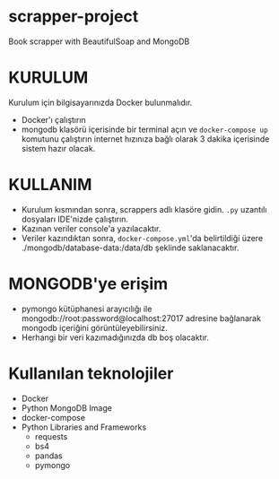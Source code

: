 # scrapper-project
Book scrapper with BeautifulSoap and MongoDB

# KURULUM
Kurulum için bilgisayarınızda Docker bulunmalıdır.
- Docker'ı çalıştırın
- mongodb klasörü içerisinde bir terminal açın ve `docker-compose up` komutunu çalıştırın
internet hızınıza bağlı olarak 3 dakika içerisinde sistem hazır olacak.

# KULLANIM
- Kurulum kısmından sonra, scrappers adlı klasöre gidin. `.py` uzantılı dosyaları IDE'nizde çalıştırın.
- Kazınan veriler console'a yazılacaktır.
- Veriler kazındıktan sonra, `docker-compose.yml`'da belirtildiği üzere ./mongodb/database-data:/data/db şeklinde saklanacaktır.

# MONGODB'ye erişim
- pymongo kütüphanesi arayıcılığı ile mongodb://root:password@localhost:27017 adresine bağlanarak mongodb içeriğini görüntüleyebilirsiniz.
- Herhangi bir veri kazımadığınızda db boş olacaktır.

# Kullanılan teknolojiler
- Docker
- Python MongoDB Image
- docker-compose
- Python Libraries and Frameworks
  - requests
  - bs4
  - pandas
  - pymongo
